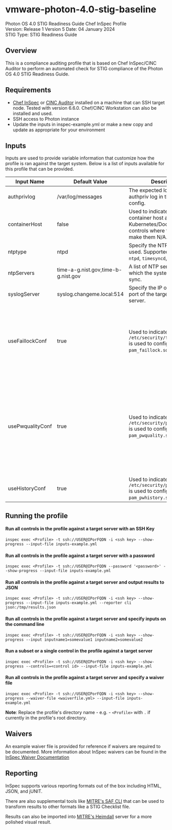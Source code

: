 # vmware-photon-4.0-stig-baseline
Photon OS 4.0 STIG Readiness Guide Chef InSpec Profile  
Version: Release 1 Version 5 Date: 04 January 2024  
STIG Type: STIG Readiness Guide  

## Overview
This is a compliance auditing profile that is based on Chef InSpec/CINC Auditor to perform an automated check for STIG compliance of the Photon OS 4.0 STIG Readiness Guide.  

## Requirements
- [Chef InSpec](https://downloads.chef.io/tools/inspec) or [CINC Auditor](https://cinc.sh/start/auditor/) installed on a machine that can SSH target node. Tested with version 6.6.0. Chef/CINC Workstation can also be installed and used.
- SSH access to Photon instance
- Update the inputs in inspec-example.yml or make a new copy and update as appropriate for your environment

## Inputs
Inputs are used to provide variable information that customize how the profile is ran against the target system. Below is a list of inputs available for this profile that can be provided.  

|     Input Name    |       Default Value       | Description |     Type    |   STIG IDs  |
|-------------------|---------------------------|-------------|-------------|-------------|
|authprivlog        |/var/log/messages          |The expected log path for the authpriv log in the rsyslog config.|String|PHTN-40-000012|
|containerHost      |false                      |Used to indicate if system is a container host and running Kubernetes/Docker/etc for controls where this would make them N/A.|Boolean|PHTN-40-000231|
|ntptype            |ntpd                       |Specify the NTP solution used. Supported values are `ntpd`, `timesyncd`, or `chrony`.|String|PHTN-40-000121|
|ntpServers         |time-a-g.nist.gov,time-b-g.nist.gov|A list of NTP servers with which the system should sync.|Array|PHTN-40-000121|
|syslogServer       |syslog.changeme.local:514  |Specify the IP or FQDN with port of the target syslog server.|String|PHTN-40-000111|
|useFaillockConf    |true                       |Used to indicate that `/etc/security/faillock.conf` is used to configure `pam_faillock.so`.|Boolean|PHTN-40-000004,PHTN-40-000108,PHTN-40-000193,,PHTN-40-000194,PHTN-40-000195,PHTN-40-000196|
|usePwqualityConf   |true                       |Used to indicate that `/etc/security/pwquality.conf` is used to configure `pam_pwquality.so`.|Boolean|PHTN-40-000035,PHTN-40-000036,PHTN-40-000037,,PHTN-40-000038,PHTN-40-000044,PHTN-40-000086,PHTN-40-000184,PHTN-40-000235|
|useHistoryConf     |true                       |Used to indicate that `/etc/security/pwhistory.conf` is used to configure `pam_pwhistory.so`.|Boolean|PHTN-40-000043|

## Running the profile

#### Run all controls in the profile against a target server with an SSH Key
```
inspec exec <Profile> -t ssh://USER@IPorFQDN -i <ssh key> --show-progress --input-file inputs-example.yml
```

#### Run all controls in the profile against a target server with a password
```
inspec exec <Profile> -t ssh://USER@IPorFQDN --password '<password>' --show-progress --input-file inputs-example.yml
```

#### Run all controls in the profile against a target server and output results to JSON
```
inspec exec <Profile> -t ssh://USER@IPorFQDN -i <ssh key> --show-progress --input-file inputs-example.yml --reporter cli json:/tmp/results.json
```

#### Run all controls in the profile against a target server and specify inputs on the command line
```
inspec exec <Profile> -t ssh://USER@IPorFQDN -i <ssh key> --show-progress --input inputname1=somevalue1 inputname2=somevalue2
```

#### Run a subset or a single control in the profile against a target server 
```
inspec exec <Profile> -t ssh://USER@IPorFQDN -i <ssh key> --show-progress --controls=<control id> --input-file inputs-example.yml
```

#### Run all controls in the profile against a target server and specify a waiver file 
```
inspec exec <Profile> -t ssh://USER@IPorFQDN -i <ssh key> --show-progress --waiver-file <waiverfile.yml> --input-file inputs-example.yml
```

**Note**: Replace the profile's directory name - e.g. - `<Profile>` with `.` if currently in the profile's root directory.  

## Waivers
An example waiver file is provided for reference if waivers are required to be documented. More information about InSpec waivers can be found in the [InSpec Waiver Documentation](https://docs.chef.io/inspec/waivers/)  

## Reporting
InSpec supports various reporting formats out of the box including HTML, JSON, and jUNIT.  

There are also supplemental tools like [MITRE's SAF CLI](https://github.com/mitre/saf) that can be used to transform results to other formats like a STIG Checklist file.  

Results can also be imported into [MITRE's Heimdall](https://github.com/mitre/heimdall2) server for a more polished visual result.  
